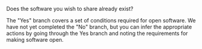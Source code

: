 Does the software you wish to share already exist?

The "Yes" branch covers a set of conditions required for open software.  We have not yet completed the "No" branch, but you can infer the appropriate actions by going through the Yes branch and noting the requirements for making software open.  
